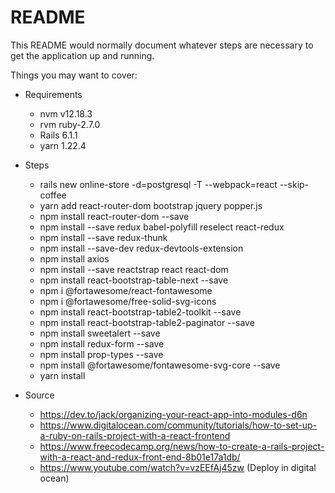 # README

This README would normally document whatever steps are necessary to get the
application up and running.

Things you may want to cover:

* Requirements
  * nvm v12.18.3
  * rvm ruby-2.7.0
  * Rails 6.1.1
  * yarn 1.22.4

* Steps
  * rails new online-store -d=postgresql -T --webpack=react --skip-coffee
  * yarn add react-router-dom bootstrap jquery popper.js
  * npm install react-router-dom --save
  * npm install --save redux babel-polyfill reselect react-redux
  * npm install --save redux-thunk
  * npm install --save-dev redux-devtools-extension
  * npm install axios
  * npm install --save reactstrap react react-dom
  * npm install react-bootstrap-table-next --save
  * npm i @fortawesome/react-fontawesome
  * npm i @fortawesome/free-solid-svg-icons
  * npm install react-bootstrap-table2-toolkit --save
  * npm install react-bootstrap-table2-paginator --save
  * npm install sweetalert --save
  * npm install redux-form --save
  * npm install prop-types --save
  * npm install @fortawesome/fontawesome-svg-core --save
  * yarn install

* Source
  * https://dev.to/jack/organizing-your-react-app-into-modules-d6n
  * https://www.digitalocean.com/community/tutorials/how-to-set-up-a-ruby-on-rails-project-with-a-react-frontend
  * https://www.freecodecamp.org/news/how-to-create-a-rails-project-with-a-react-and-redux-front-end-8b01e17a1db/
  * https://www.youtube.com/watch?v=vzEEfAj45zw (Deploy in digital ocean)
